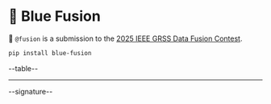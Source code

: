 # 🔮 Blue Fusion

🔮 `@fusion` is a submission to the [2025 IEEE GRSS Data Fusion Contest](https://www.grss-ieee.org/technical-committees/image-analysis-and-data-fusion/?tab=data-fusion-contest). 

```bash
pip install blue-fusion
```

--table--

---

--signature--